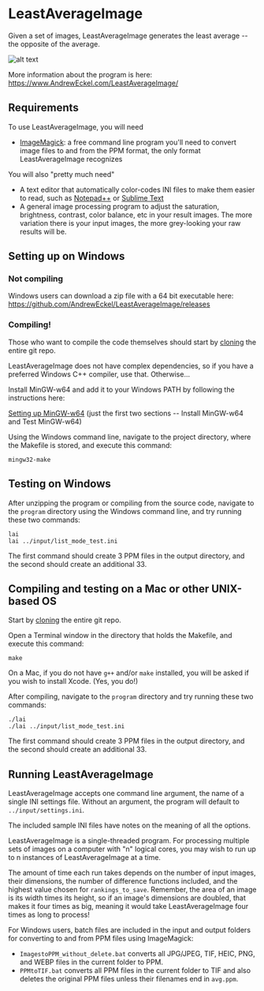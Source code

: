 # LeastAverageImage
Given a set of images, LeastAverageImage generates the least average -- the opposite of the average.

![alt text](https://www.AndrewEckel.com/LeastAverageImage/airplane009_aaaa.jpg)

More information about the program is here: https://www.AndrewEckel.com/LeastAverageImage/

## Requirements
To use LeastAverageImage, you will need
- [ImageMagick](https://imagemagick.org/): a free command line program you'll need to convert image files to and from the PPM format, the only format LeastAverageImage recognizes

You will also "pretty much need"
- A text editor that automatically color-codes INI files to make them easier to read, such as [Notepad++](https://notepad-plus-plus.org/downloads/) or [Sublime Text](https://www.sublimetext.com/)
- A general image processing program to adjust the saturation, brightness, contrast, color balance, etc in your result images.  The more variation there is your input images, the more grey-looking your raw results will be.

## Setting up on Windows

### Not compiling

Windows users can download a zip file with a 64 bit executable here:
https://github.com/AndrewEckel/LeastAverageImage/releases

### Compiling!

Those who want to compile the code themselves should start by [cloning](https://docs.github.com/en/repositories/creating-and-managing-repositories/cloning-a-repository) the entire git repo.

LeastAverageImage does not have complex dependencies, so if you have a preferred Windows C++ compiler, use that.  Otherwise...

Install MinGW-w64 and add it to your Windows PATH by following the instructions here:

[Setting up MinGW-w64](https://www.eclipse.org/4diac/documentation/html/installation/minGW.html) (just the first two sections -- Install MinGW-w64 and Test MinGW-w64)

Using the Windows command line, navigate to the project directory, where the Makefile is stored, and execute this command:
```
mingw32-make
```
## Testing on Windows

After unzipping the program or compiling from the source code, navigate to the `program` directory using the Windows command line, and try running these two commands:

```
lai
lai ../input/list_mode_test.ini
```

The first command should create 3 PPM files in the output directory, and the second should create an additional 33.

## Compiling and testing on a Mac or other UNIX-based OS

Start by [cloning](https://docs.github.com/en/repositories/creating-and-managing-repositories/cloning-a-repository) the entire git repo.

Open a Terminal window in the directory that holds the Makefile, and execute this command:
```
make
```
On a Mac, if you do not have `g++` and/or `make` installed, you will be asked if you wish to install Xcode. (Yes, you do!)

After compiling, navigate to the `program` directory and try running these two commands:
```
./lai
./lai ../input/list_mode_test.ini
```
The first command should create 3 PPM files in the output directory, and the second should create an additional 33.

## Running LeastAverageImage

LeastAverageImage accepts one command line argument, the name of a single INI settings file.  Without an argument, the program will default to `../input/settings.ini`.

The included sample INI files have notes on the meaning of all the options.

LeastAverageImage is a single-threaded program.  For processing multiple sets of images on a computer with "n" logical cores, you may wish to run up to n instances of LeastAverageImage at a time.

The amount of time each run takes depends on the number of input images, their dimensions, the number of difference functions included, and the highest value chosen for `rankings_to_save`. Remember, the area of an image is its width times its height, so if an image's dimensions are doubled, that makes it four times as big, meaning it would take LeastAverageImage four times as long to process!

For Windows users, batch files are included in the input and output folders for converting to and from PPM files using ImageMagick:
- `ImagestoPPM_without_delete.bat` converts all JPG/JPEG, TIF, HEIC, PNG, and WEBP files in the current folder to PPM.
- `PPMtoTIF.bat` converts all PPM files in the current folder to TIF and also deletes the original PPM files unless their filenames end in `avg.ppm`.
